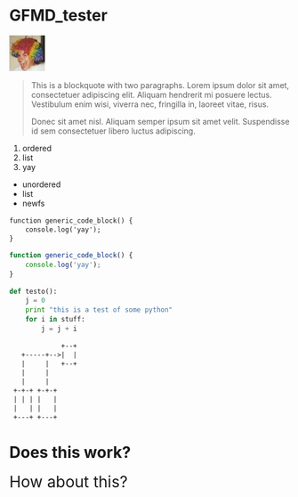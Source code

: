 GFMD_tester
===========

![BartHair 64](barthair_64.png "Aw, yiss...")

> This is a blockquote with two paragraphs. Lorem ipsum dolor sit amet,
> consectetuer adipiscing elit. Aliquam hendrerit mi posuere lectus.
> Vestibulum enim wisi, viverra nec, fringilla in, laoreet vitae, risus.
> 
> Donec sit amet nisl. Aliquam semper ipsum sit amet velit. Suspendisse
> id sem consectetuer libero luctus adipiscing.

  1. ordered
  2. list
  3. yay

  * unordered
  * list
  * newfs

```
function generic_code_block() {
    console.log('yay');
}
```

```javascript
function generic_code_block() {
    console.log('yay');
}
```

```python
def testo():
    j = 0
    print "this is a test of some python"
    for i in stuff:
        j = j + i
```

```ditaa
             +--+
   +-----+-->|  |
   |     |   +--+
   |     |
   |     |
 +-+-+ +-+-+
 | | | |   |
 |   | |   |
 +---+ +---+
```

<h1>Does this work?</h1>

<script src="//code.jquery.com/jquery-1.11.0.min.js"></script>

<span style='font-size: 2em;'>How about this?</span>

